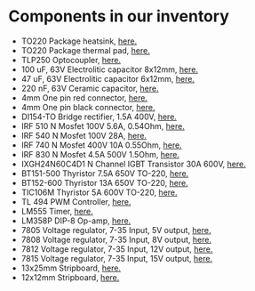 # Components in our inventory



- TO220 Package heatsink, [here.](https://www.direnc.net/to220-sogutucu)
- TO220 Package thermal pad, [here.](https://www.direnc.net/to220-izalator)
- TLP250 Optocoupler, [here.](https://www.direnc.net/tlp250-dip8-mosfet-cikis-optokuplor-entegresi)
- 100 uF, 63V Electrolitic capacitor 8x12mm, [here.](https://www.direnc.net/100uf63v)
- 47 uF, 63V Electrolitic capacitor 6x12mm, [here.](https://www.direnc.net/47uf63v-48)
- 220 nF, 63V Ceramic capacitor, [here.](https://www.direnc.net/220nf-63v-seramik)
- 4mm One pin red connector, [here.](https://www.direnc.net/4mm-born-jak-kirmizi-orta-boy)
- 4mm One pin black connector, [here.](https://www.direnc.net/4mm-born-jak-siyahorta-boy)
- DI154-TO Bridge rectifier, 1.5A 400V, [here.](https://www.direnc.net/di154-t0-kopru-diyot--15a-400v-dip)
- IRF 510 N Mosfet 100V 5.6A, 0.54Ohm, [here.](https://www.direnc.net/irf510-56a-100v-0540-ohm-n-channel-power-mosfet)
- IRF 540 N Mosfet 100V 28A, [here.](https://www.direnc.net/irf540-n-channel-power-mosfets-27-a-60-100v)
- IRF 740 N Mosfet 400V 10A 0.55Ohm, [here.](https://www.direnc.net/irf740-10a-400v-0550-ohm-n-channel-power-mosfet)
- IRF 830 N Mosfet 4.5A 500V 1.5Ohm, [here.](https://www.direnc.net/irf830-45a-500v-1500-ohm-n-channel-power-mosfet)
- IXGH24N60C4D1 N Channel IGBT Transistor 30A 600V, [here.](https://www.direnc.net/ixgh24n60c4d1-rohs-24a600v-to247ad-igbtdiode)
- BT151-500 Thyristor 7.5A 650V TO-220, [here.](https://www.direnc.net/bt151-500--silicon-controlled-rectifier500v-vdrm75a-itto-220ab)
- BT152-600 Thyristor 13A 650V TO-220, [here.](https://www.direnc.net/bt152-600-tristor-20a-650v-scr-to-220ab)
- TIC106M Thyristor 5A 600V TO-220, [here.](https://www.direnc.net/tic106m-5a-600v-scr-to-220ab)
- TL 494 PWM Controller, [here.](https://www.direnc.net/tl494--025a-switching-controller-300khz-switching-freq-max)
- LM555 Timer, [here.](https://www.direnc.net/lm555-ne555-dip8-zamanlayici-entegre)
- LM358P DIP-8 Op-amp, [here.](https://www.direnc.net/lm358-single-supply-dual-operational-amplifiers)
- 7805 Voltage regulator, 7-35 Input, 5V output, [here.](https://www.direnc.net/7805cv--regulator)
- 7808 Voltage regulator, 7-35 Input, 8V output, [here.](https://www.direnc.net/7808cv--regulator)
- 7812 Voltage regulator, 7-35 Input, 12V output, [here.](https://www.direnc.net/7812cv--regulator)
- 7815 Voltage regulator, 7-35 Input, 15V output, [here.](https://www.direnc.net/7815cv--regulator)
- 13x25mm Stripboard, [here.](https://www.direnc.net/13x25-delikli-plaket)
- 12x12mm Stripboard, [here.](https://www.direnc.net/12x12-delikli-plaket)
